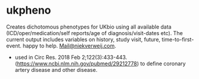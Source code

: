 # ukpheno
Creates dichotomous phenotypes for UKbio using all available data (ICD/oper/medication/self reports/age of diagnosis/visit-dates etc). The current output includes variables on history, study visit, future, time-to-first-event. happy to help. Mail@niekverweij.com.

- used in Circ Res. 2018 Feb 2;122(3):433-443. (https://www.ncbi.nlm.nih.gov/pubmed/29212778) to define coronary artery disease and other disease. 
